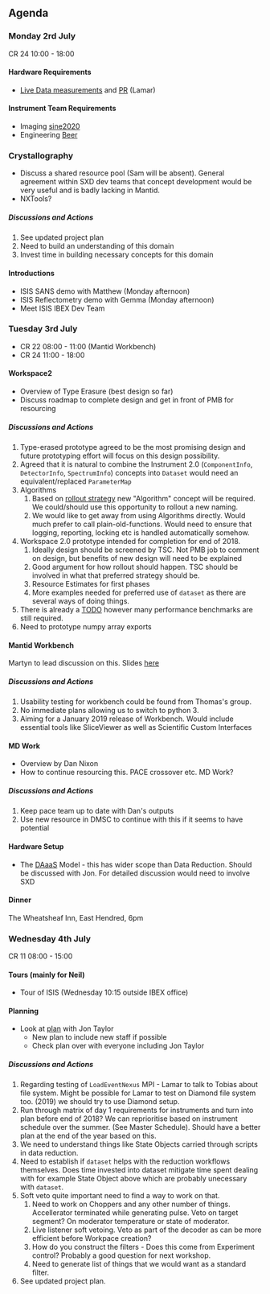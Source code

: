 ## Agenda

### Monday 2rd July
CR 24 10:00 - 18:00

#### Hardware Requirements 
* [Live Data measurements](https://github.com/DMSC-Instrument-Data/documents/blob/34b89eef0a9d064c6f0bb4746365ba3ed104d7ca/investigations/Live%20Reduction/LiveReductionInvestigation.md) and [PR](https://github.com/mantidproject/mantid/pull/22691) (Lamar)

#### Instrument Team Requirements
  * Imaging [sine2020](https://github.com/DMSC-Instrument-Data/documents/blob/8f3abf8cbc951a23e1d3eeeec0285c039cded9ed/meeting_notes/June_2018_Italy/imaging_questions.md)
  * Engineering [Beer](https://indico.esss.lu.se/event/1023/)

### Crystallography
* Discuss a shared resource pool (Sam will be absent). General agreement within SXD dev teams that concept development would be very useful and is badly lacking in Mantid.
* NXTools?

##### Discussions and Actions
1. See updated project plan
1. Need to build an understanding of this domain
1. Invest time in building necessary concepts for this domain

#### Introductions 

* ISIS SANS demo with Matthew (Monday afternoon)
* ISIS Reflectometry demo with Gemma (Monday afternoon)
* Meet ISIS IBEX Dev Team

### Tuesday 3rd July

* CR 22 08:00 - 11:00 (Mantid Workbench)
* CR 24 11:00 - 18:00

#### Workspace2
* Overview of Type Erasure (best design so far)
* Discuss roadmap to complete design and get in front of PMB for resourcing

##### Discussions and Actions

1. Type-erased prototype agreed to be the most promising design and future prototyping effort will focus on this design possibility.
1. Agreed that it is natural to combine the Instrument 2.0 (`ComponentInfo`, `DetectorInfo`, `SpectrumInfo`) concepts into `Dataset` would need an equivalent/replaced `ParameterMap`
1. Algorithms
    1. Based on [rollout strategy](https://confluence.esss.lu.se/pages/viewpage.action?spaceKey=DAM&title=Workspace-2.0+rollout) new "Algorithm" concept will be required. We could/should use this opportunity to rollout a new naming.
    1. We would like to get away from using Algorithms directly. Would much prefer to call plain-old-functions. Would need to ensure that logging, reporting, locking etc is handled automatically somehow.
1. Workspace 2.0 prototype intended for completion for end of 2018. 
    1. Ideally design should be screened by TSC. Not PMB job to comment on design, but benefits of new design will need to be explained
    1. Good argument for how rollout should happen. TSC should be involved in what that preferred strategy should be.
    1. Resource Estimates for first phases
    1. More examples needed for preferred use of `dataset` as there are several ways of doing things.
1. There is already a [TODO](https://github.com/mantidproject/workspace-sandbox/blob/dataset/doc/type-erased-prototype.md) however many performance benchmarks are still required.
1. Need to prototype numpy array exports


#### Mantid Workbench
Martyn to lead discussion on this. Slides [here](https://docs.google.com/presentation/d/15xS9bZqqOzbeoNatkrybtKfLSO-ytdtHbkWd8fe2SPA/edit?usp=sharing)

##### Discussions and Actions
1. Usability testing for workbench could be found from Thomas's group.
1. No immediate plans allowing us to switch to python 3.
1. Aiming for a January 2019 release of Workbench. Would include essential tools like SliceViewer as well as Scientific Custom Interfaces

#### MD Work
* Overview by Dan Nixon 
* How to continue resourcing this. PACE crossover etc. MD Work? 

##### Discussions and Actions
1. Keep pace team up to date with Dan's outputs
1. Use new resource in DMSC to continue with this if it seems to have potential

#### Hardware Setup
* The [DAaaS](https://github.com/DMSC-Instrument-Data/documents/blob/master/meeting_notes/May_2018/DAaaS.md) Model - this has wider scope than Data Reduction. Should be discussed with Jon. For detailed discussion would need to involve SXD 

#### Dinner
The Wheatsheaf Inn, East Hendred, 6pm

### Wednesday 4th July
CR 11 08:00 - 15:00

#### Tours (mainly for Neil)
* Tour of ISIS (Wednesday 10:15 outside IBEX office)

#### Planning
* Look at [plan](https://docs.google.com/spreadsheets/d/16z5WiGysXqssw5GFhP05LpfEnmoU-sBeT-HiZSGOzAA/edit#gid=669025093) with Jon Taylor
  * New plan to include new staff if possible
  * Check plan over with everyone including Jon Taylor

##### Discussions and Actions
1. Regarding testing of `LoadEventNexus` MPI - Lamar to talk to Tobias about file system. Might be possible for Lamar to test on Diamond file system too. (2019) we should try to use Diamond setup.
1. Run through matrix of day 1 requirements for instruments and turn into plan before end of 2018? We can reprioritise based on instrument schedule over the summer. (See Master Schedule). Should have a better plan at the end of the year based on this. 
1. We need to understand things like State Objects carried through scripts in data reduction.
1. Need to establish if `dataset` helps with the reduction workflows themselves. Does time invested into dataset mitigate time spent dealing with for example State Object above which are probably unecessary with `dataset`.
1. Soft veto quite important need to find a way to work on that. 
    1. Need to work on Choppers and any other number of things. Accellerator terminated while generating pulse. Veto on target segment? On moderator temperature or state of moderator. 
    1. Live listener soft vetoing. Veto as part of the decoder as can be more efficient before Workpace creation? 
    1. How do you construct the filters - Does this come from Experiment control? Probably a good question for next workshop.
    1. Need to generate list of things that we would want as a standard filter.
1. See updated project plan.





